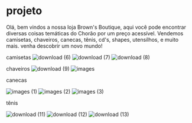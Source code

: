# projeto
Olá, bem vindos a nossa loja Brown's Boutique, aqui você pode encontrar diversas coisas temáticas do Chorão por um preço acessível.
Vendemos camisetas, chaveiros, canecas, tênis, cd's, shapes, utensílhos, e muito mais. 
venha descobrir um novo mundo!

camisetas
![download (6)](https://github.com/user-attachments/assets/cfc4e523-ef36-47d0-a3f9-c61231886561)
![download (7)](https://github.com/user-attachments/assets/8bd3e950-ff0e-41ad-891a-9884bbd01a55)
![download (8)](https://github.com/user-attachments/assets/495ec93d-0647-42a1-b393-426e98ea4c2f)

chaveiros
![download (9)](https://github.com/user-attachments/assets/2c651214-d5a4-4aa6-bd6c-7141cf2d0519)
![images](https://github.com/user-attachments/assets/bff8d557-d042-43e4-8bef-39a5f1b8d1a6)


canecas

![images (1)](https://github.com/user-attachments/assets/9c9104d4-63cf-469b-b2f7-3f9702a8deb9)
![images (2)](https://github.com/user-attachments/assets/23cb3135-25d8-43b7-ad4d-ba3db7949318)
![images (3)](https://github.com/user-attachments/assets/c1a155d3-5f40-4dce-8a2d-e84196af6639)

tênis

![download (11)](https://github.com/user-attachments/assets/7504b485-65a9-4787-9617-5aa0823842d2)
![download (12)](https://github.com/user-attachments/assets/4d8b2688-dbf5-47d8-a62d-6b2297507211)
![download (13)](https://github.com/user-attachments/assets/362fb010-3388-47ee-843e-0c480ac5a5a8)

